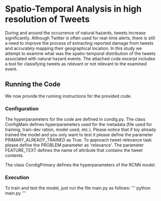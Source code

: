 # Spatio-Temporal Analysis in high resolution of Tweets

During and around the occurrence of natural hazards, tweets increase significantly.
Although Twitter is often used for real-time alerts, there is still a need to improve the process of extracting reported damage from tweets and accurately mapping their geographical location.
In this study we attempt to examine what was the spatio-temporal distribution of the tweets associated with natural hazard events.
The attached code excerpt includes a tool for classifying tweets as relevant or not relevant to the examined event.

## Running the Code
We now provide the running instructions for the provided code.

### Configuration
The hyperparameters for the code are defined in condig.py.
The class ConfigMain defines hyperparameters used for the metadata (file used for training, train-dev ration, model used, etc.).
Please notice that if toy already trained the model and you only want to test it please define the parameter PRIMARY_ALREADY_TRAINED as True.
To approach tweet relevance task please define the PROBLEM parameter as 'relevance'.
The parameter FEATURE_TEXT defines the name of attribute that contains the tweet contents.

The class CondigPrimary defines the hyperparameters of the RCNN model.


### Execution
To train and test the model, just run the file main.py as follows:
'''
python main.py
'''

